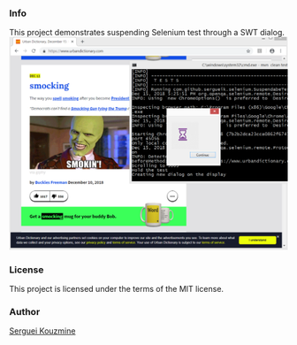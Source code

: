 ### Info
This project demonstrates suspending Selenium test through a SWT dialog.
![icon](https://github.com/sergueik/stoppable_test/blob/master/screenshots/capture_stopped_test.png)

### License
This project is licensed under the terms of the MIT license.

### Author
[Serguei Kouzmine](kouzmine_serguei@yahoo.com)
